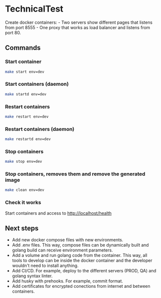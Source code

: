 # TechnicalTest

Create docker containers:
    - Two servers show different pages that listens from port 8555
    - One proxy that works as load balancer and listens from port 80.

## Commands

### Start container

```bash
make start env=dev
```

### Start containers (daemon)

```bash
make startd env=dev
```

### Restart containers

```bash
make restart env=dev
```

### Restart containers  (daemon)

```bash
make restartd env=dev
```

### Stop containers

```bash
make stop env=dev
```

### Stop containers, removes them and remove the generated image

```bash
make clean env=dev
```

### Check it works

Start containers and access to [http://localhost/health](http://localhost/health)

## Next steps

- Add new docker compose files with new environments.
- Add .env files. This way, compose files can be dynamically built and golang build can receive environment parameters.
- Add a volume and run golang code from the container. This way, all tools to develop can be inside the docker container and the developer wouldn't need to install anything.
- Add CI/CD. For example, deploy to the different servers (PROD, QA) and golang syntax linter.
- Add husky with prehooks. For example, commit format.
- Add certificates for encrypted conections from internet and between containers.
